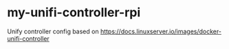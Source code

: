# my-unifi-controller-rpi
Unify controller config based on https://docs.linuxserver.io/images/docker-unifi-controller

